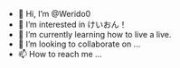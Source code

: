 - 👋 Hi, I’m @Werido0
- 👀 I’m interested in けいおん！
- 🌱 I’m currently learning how to live a live.
- 💞️ I’m looking to collaborate on ...
- 📫 How to reach me ...

<!---
Werido0/Werido0 is a ✨ special ✨ repository because its `README.md` (this file) appears on your GitHub profile.
You can click the Preview link to take a look at your changes.
--->

